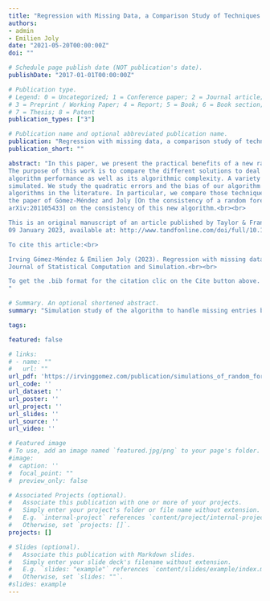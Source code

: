 ```yaml
---
title: "Regression with Missing Data, a Comparison Study of Techniques Based on Random Forests"
authors:
- admin
- Emilien Joly
date: "2021-05-20T00:00:00Z"
doi: ""

# Schedule page publish date (NOT publication's date).
publishDate: "2017-01-01T00:00:00Z"

# Publication type.
# Legend: 0 = Uncategorized; 1 = Conference paper; 2 = Journal article;
# 3 = Preprint / Working Paper; 4 = Report; 5 = Book; 6 = Book section;
# 7 = Thesis; 8 = Patent
publication_types: ["3"]

# Publication name and optional abbreviated publication name.
publication: "Regression with missing data, a comparison study of techniques based on random forests"
publication_short: ""

abstract: "In this paper, we present the practical benefits of a new random forest algorithm to deal with missing values in the sample.
The purpose of this work is to compare the different solutions to deal with missing values using random forests and describe the new
algorithm performance as well as its algorithmic complexity. A variety of data-missing mechanisms (MCAR, MAR, MNAR) are considered and
simulated. We study the quadratic errors and the bias of our algorithm and compare them to the most popular missing values random forests
algorithms in the literature. In particular, we compare those techniques for both regression and prediction purposes. This work follows
the paper of Gómez-Méndez and Joly [On the consistency of a random forest algorithm in the presence of missing entries. 2020. Available from:
arXiv:201105433] on the consistency of this new algorithm.<br><br>

This is an original manuscript of an article published by Taylor & Francis in Journal of Statistical Computation and Simulation on
09 January 2023, available at: http://www.tandfonline.com/doi/full/10.1080/00949655.2022.2163646.<br><br>

To cite this article:<br>

Irving Gómez-Méndez & Emilien Joly (2023). Regression with missing data, a comparison study of techniques based on random forests,
Journal of Statistical Computation and Simulation.<br><br>

To get the .bib format for the citation clic on the Cite button above.
"

# Summary. An optional shortened abstract.
summary: "Simulation study of the algorithm to handle missing entries based on random forests."

tags:

featured: false

# links:
# - name: ""
#   url: ""
url_pdf: 'https://irvinggomez.com/publication/simulations_of_random_forests_with_missing_values/RandomForestsSimulation.pdf'
url_code: ''
url_dataset: ''
url_poster: ''
url_project: ''
url_slides: ''
url_source: ''
url_video: ''

# Featured image
# To use, add an image named `featured.jpg/png` to your page's folder.
#image:
#  caption: ''
#  focal_point: ""
#  preview_only: false

# Associated Projects (optional).
#   Associate this publication with one or more of your projects.
#   Simply enter your project's folder or file name without extension.
#   E.g. `internal-project` references `content/project/internal-project/index.md`.
#   Otherwise, set `projects: []`.
projects: []

# Slides (optional).
#   Associate this publication with Markdown slides.
#   Simply enter your slide deck's filename without extension.
#   E.g. `slides: "example"` references `content/slides/example/index.md`.
#   Otherwise, set `slides: ""`.
#slides: example
---
```

